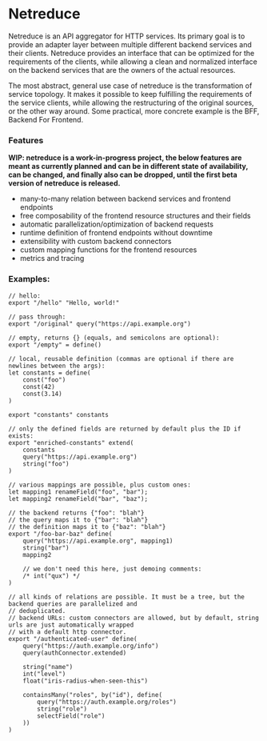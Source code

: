 # Netreduce

Netreduce is an API aggregator for HTTP services. Its primary goal is to provide an adapter layer between
multiple different backend services and their clients. Netreduce provides an interface that can be optimized
for the requirements of the clients, while allowing a clean and normalized interface on the backend services
that are the owners of the actual resources.

The most abstract, general use case of netreduce is the transformation of service topology. It makes it
possible to keep fulfilling the requirements of the service clients, while allowing the restructuring of the
original sources, or the other way around. Some practical, more concrete example is the BFF, Backend For
Frontend.

### Features

**WIP: netreduce is a work-in-progress project, the below features are meant as currently planned and can be
in different state of availability, can be changed, and finally also can be dropped, until the first beta
version of netreduce is released.**

- many-to-many relation between backend services and frontend endpoints
- free composability of the frontend resource structures and their fields 
- automatic parallelization/optimization of backend requests
- runtime definition of frontend endpoints without downtime
- extensibility with custom backend connectors
- custom mapping functions for the frontend resources
- metrics and tracing

### Examples:

```
// hello:
export "/hello" "Hello, world!"

// pass through:
export "/original" query("https://api.example.org")

// empty, returns {} (equals, and semicolons are optional):
export "/empty" = define()

// local, reusable definition (commas are optional if there are newlines between the args):
let constants = define(
	const("foo")
	const(42)
	const(3.14)
)

export "constants" constants

// only the defined fields are returned by default plus the ID if exists:
export "enriched-constants" extend(
	constants
	query("https://api.example.org")
	string("foo")
)

// various mappings are possible, plus custom ones:
let mapping1 renameField("foo", "bar");
let mapping2 renameField("bar", "baz");

// the backend returns {"foo": "blah"}
// the query maps it to {"bar": "blah"}
// the definition maps it to {"baz": "blah"}
export "/foo-bar-baz" define(
	query("https://api.example.org", mapping1)
	string("bar")
	mapping2

	// we don't need this here, just demoing comments:
	/* int("qux") */
)

// all kinds of relations are possible. It must be a tree, but the backend queries are parallelized and
// deduplicated.
// backend URLs: custom connectors are allowed, but by default, string urls are just automatically wrapped
// with a default http connector.
export "/authenticated-user" define(
	query("https://auth.example.org/info")
	query(authConnector.extended)

	string("name")
	int("level")
	float("iris-radius-when-seen-this")

	containsMany("roles", by("id"), define(
		query("https://auth.example.org/roles")
		string("role")
		selectField("role")
	))
)
```
